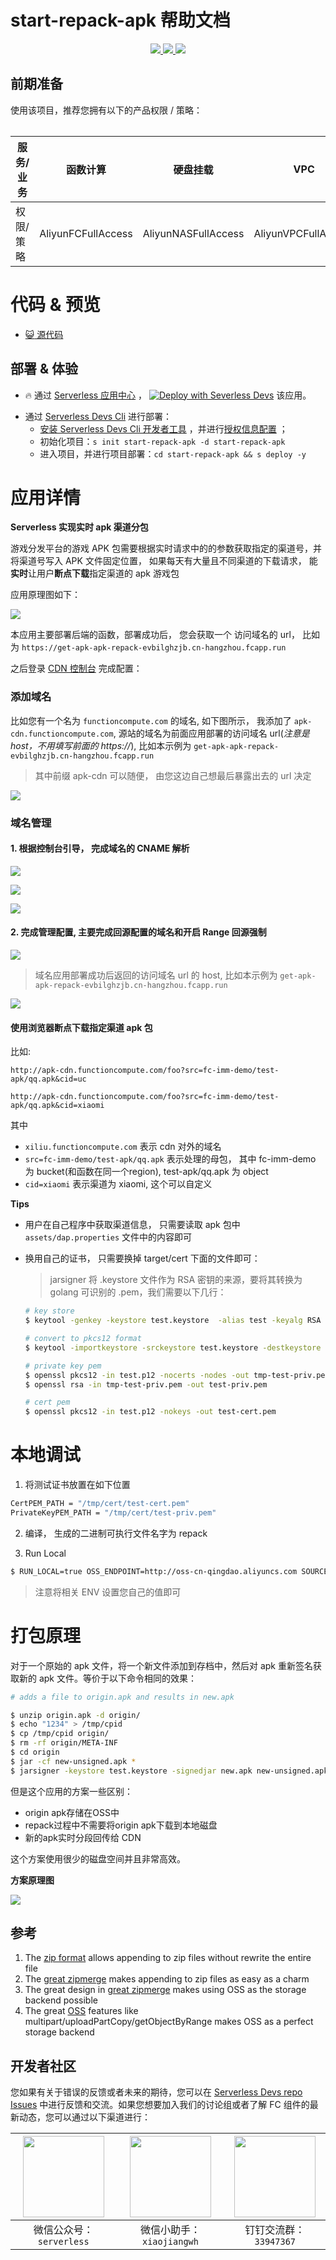 # start-repack-apk 帮助文档

<p align="center" class="flex justify-center">
    <a href="https://www.serverless-devs.com" class="ml-1">
    <img src="http://editor.devsapp.cn/icon?package=start-repack-apk&type=packageType">
  </a>
  <a href="http://www.devsapp.cn/details.html?name=start-repack-apk" class="ml-1">
    <img src="http://editor.devsapp.cn/icon?package=start-repack-apk&type=packageVersion">
  </a>
  <a href="http://www.devsapp.cn/details.html?name=start-repack-apk" class="ml-1">
    <img src="http://editor.devsapp.cn/icon?package=start-repack-apk&type=packageDownload">
  </a>
</p>

<description>
</description>

<table>

## 前期准备
使用该项目，推荐您拥有以下的产品权限 / 策略：

| 服务/业务 | 函数计算 |  硬盘挂载 |  VPC |  其它(安全组) |     
| --- |  --- |   --- |   --- |   --- |   
| 权限/策略 | AliyunFCFullAccess |  AliyunNASFullAccess |  AliyunVPCFullAccess |  AliyunECSFullAccess |  

</table>

<codepre id="codepre">

# 代码 & 预览

- [ :smiley_cat:  源代码](https://github.com/devsapp/repackAPK/tree/main/src)

</codepre>

<deploy>

## 部署 & 体验

<appcenter>

-  :fire:  通过 [Serverless 应用中心](https://fcnext.console.aliyun.com/applications/create?template=start-repack-apk) ，
[![Deploy with Severless Devs](https://img.alicdn.com/imgextra/i1/O1CN01w5RFbX1v45s8TIXPz_!!6000000006118-55-tps-95-28.svg)](https://fcnext.console.aliyun.com/applications/create?template=start-repack-apk)  该应用。 

</appcenter>

- 通过 [Serverless Devs Cli](https://www.serverless-devs.com/serverless-devs/install) 进行部署：
    - [安装 Serverless Devs Cli 开发者工具](https://www.serverless-devs.com/serverless-devs/install) ，并进行[授权信息配置](https://www.serverless-devs.com/fc/config) ；
    - 初始化项目：`s init start-repack-apk -d start-repack-apk`   
    - 进入项目，并进行项目部署：`cd start-repack-apk && s deploy -y`

</deploy>

<appdetail id="flushContent">

# 应用详情
**Serverless 实现实时 apk 渠道分包**

游戏分发平台的游戏 APK 包需要根据实时请求中的的参数获取指定的渠道号，并将渠道号写入 APK 文件固定位置， 如果每天有大量且不同渠道的下载请求， 能**实时**让用户**断点下载**指定渠道的 apk 游戏包

应用原理图如下：

![](https://img.alicdn.com/imgextra/i2/O1CN019seP901UxWBt9D8h7_!!6000000002584-2-tps-2120-668.png)

本应用主要部署后端的函数，部署成功后， 您会获取一个 访问域名的 url， 比如为 `https://get-apk-apk-repack-evbilghzjb.cn-hangzhou.fcapp.run`

之后登录 [CDN 控制台](https://cdn.console.aliyun.com/) 完成配置：

### 添加域名

比如您有一个名为 `functioncompute.com` 的域名, 如下图所示， 我添加了 `apk-cdn.functioncompute.com`,  源站的域名为前面应用部署的访问域名 url(*注意是 host，不用填写前面的 https://*), 比如本示例为 `get-apk-apk-repack-evbilghzjb.cn-hangzhou.fcapp.run`

> 其中前缀 apk-cdn 可以随便， 由您这边自己想最后暴露出去的 url 决定

![](https://img.alicdn.com/imgextra/i2/O1CN01KX6FhL1sjp9I1US8M_!!6000000005803-2-tps-1372-840.png)


### 域名管理

#### 1. 根据控制台引导， 完成域名的 CNAME 解析

![](https://img.alicdn.com/imgextra/i4/O1CN01tmlyC222ln0TTrFt1_!!6000000007161-2-tps-956-1372.png)

![](https://img.alicdn.com/imgextra/i1/O1CN01htbiOc1DZNsDqDC9C_!!6000000000230-2-tps-2348-670.png)

![](https://img.alicdn.com/imgextra/i4/O1CN01vKUcG21RGWBEd8eBT_!!6000000002084-2-tps-2586-244.png)

#### 2. 完成管理配置, 主要完成回源配置的域名和开启 Range 回源强制

![](https://img.alicdn.com/imgextra/i4/O1CN01d9cRsx23rZckwYqmF_!!6000000007309-2-tps-2646-716.png)

> 域名应用部署成功后返回的访问域名 url 的 host, 比如本示例为 `get-apk-apk-repack-evbilghzjb.cn-hangzhou.fcapp.run`


![](https://img.alicdn.com/imgextra/i3/O1CN01W8rPnG1R1rVDcK7TN_!!6000000002052-2-tps-2612-854.png)

#### 使用浏览器断点下载指定渠道 apk 包

比如:

`http://apk-cdn.functioncompute.com/foo?src=fc-imm-demo/test-apk/qq.apk&cid=uc`

`http://apk-cdn.functioncompute.com/foo?src=fc-imm-demo/test-apk/qq.apk&cid=xiaomi`

其中 
- `xiliu.functioncompute.com` 表示 cdn 对外的域名
- `src=fc-imm-demo/test-apk/qq.apk` 表示处理的母包， 其中  fc-imm-demo 为 bucket(和函数在同一个region), test-apk/qq.apk 为 object
- `cid=xiaomi` 表示渠道为 xiaomi, 这个可以自定义

**Tips**

- 用户在自己程序中获取渠道信息， 只需要读取 apk 包中 `assets/dap.properties` 文件中的内容即可

- 换用自己的证书， 只需要换掉 target/cert 下面的文件即可：
    > jarsigner 将 .keystore 文件作为 RSA 密钥的来源，要将其转换为 golang 可识别的 .pem，我们需要以下几行：
    ```bash
    # key store
    $ keytool -genkey -keystore test.keystore  -alias test -keyalg RSA -validity 10000
    
    # convert to pkcs12 format
    $ keytool -importkeystore -srckeystore test.keystore -destkeystore test.p12 -deststoretype PKCS12
    
    # private key pem
    $ openssl pkcs12 -in test.p12 -nocerts -nodes -out tmp-test-priv.pem
    $ openssl rsa -in tmp-test-priv.pem -out test-priv.pem
    
    # cert pem
    $ openssl pkcs12 -in test.p12 -nokeys -out test-cert.pem
    ```
# 本地调试

1. 将测试证书放置在如下位置

```bash
CertPEM_PATH = "/tmp/cert/test-cert.pem"
PrivateKeyPEM_PATH = "/tmp/cert/test-priv.pem"
```

2. 编译， 生成的二进制可执行文件名字为 repack

3. Run Local

```bash
$ RUN_LOCAL=true OSS_ENDPOINT=http://oss-cn-qingdao.aliyuncs.com SOURCE_OBJECT=test/test_pack.apk CHANNEL_ID=xiaomi ACCESS_KEY_ID=xxx ACCESS_KEY_SECRET=yyy  ./repack
```
> 注意将相关 ENV 设置您自己的值即可

# 打包原理
对于一个原始的 apk 文件，将一个新文件添加到存档中，然后对 apk 重新签名获取新的 apk 文件。等价于以下命令相同的效果：

```bash
# adds a file to origin.apk and results in new.apk

$ unzip origin.apk -d origin/
$ echo "1234" > /tmp/cpid
$ cp /tmp/cpid origin/
$ rm -rf origin/META-INF
$ cd origin
$ jar -cf new-unsigned.apk *
$ jarsigner -keystore test.keystore -signedjar new.apk new-unsigned.apk 'test'
```

但是这个应用的方案一些区别：
          
- origin apk存储在OSS中
- repack过程中不需要将origin apk下载到本地磁盘
- 新的apk实时分段回传给 CDN

这个方案使用很少的磁盘空间并且非常高效。

**方案原理图**

![](https://img.alicdn.com/imgextra/i4/O1CN01ARFir41xyXwDIpAng_!!6000000006512-2-tps-711-463.png)


</appdetail>

<devgroup>

## 参考

1. The [zip format][zip-format] allows appending to zip files without rewrite the entire file
2. The [great zipmerge][zip-merge] makes appending to zip files as easy as a charm
3. The great design in [great zipmerge][zip-merge] makes using OSS as the storage backend possible
4. The great [OSS][oss] features like multipart/uploadPartCopy/getObjectByRange makes OSS as a perfect storage backend

[zip-format]: https://en.wikipedia.org/wiki/Zip_(file_format)
[zip-merge]: https://github.com/rsc/zipmerge
[oss]: https://www.aliyun.com/product/oss

## 开发者社区

您如果有关于错误的反馈或者未来的期待，您可以在 [Serverless Devs repo Issues](https://github.com/serverless-devs/serverless-devs/issues) 中进行反馈和交流。如果您想要加入我们的讨论组或者了解 FC 组件的最新动态，您可以通过以下渠道进行：

<p align="center">

| <img src="https://serverless-article-picture.oss-cn-hangzhou.aliyuncs.com/1635407298906_20211028074819117230.png" width="130px" > | <img src="https://serverless-article-picture.oss-cn-hangzhou.aliyuncs.com/1635407044136_20211028074404326599.png" width="130px" > | <img src="https://serverless-article-picture.oss-cn-hangzhou.aliyuncs.com/1635407252200_20211028074732517533.png" width="130px" > |
|--- | --- | --- |
| <center>微信公众号：`serverless`</center> | <center>微信小助手：`xiaojiangwh`</center> | <center>钉钉交流群：`33947367`</center> | 

</p>

</devgroup>